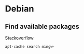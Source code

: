 # Debian

## Find available packages

[Stackoverflow](https://stackoverflow.com/questions/44389963/how-to-install-mingw32-on-ubuntu)

```
apt-cache search mingw-
```
